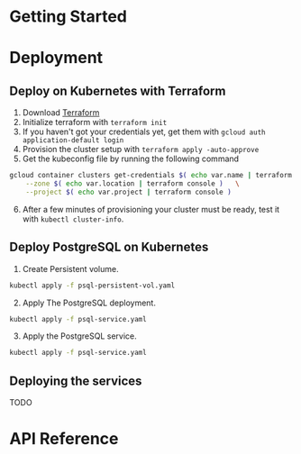 
# Getting Started


# Deployment

## Deploy on Kubernetes with Terraform 

1. Download [Terraform](https://www.terraform.io/downloads.html)
1. Initialize terraform with `terraform init`
1. If you haven't got your credentials yet, get them with `gcloud auth application-default login`
1. Provision the cluster setup with `terraform apply -auto-approve`
1. Get the kubeconfig file by running the following command 

```bash
gcloud container clusters get-credentials $( echo var.name | terraform console ) \
    --zone $( echo var.location | terraform console )   \
    --project $( echo var.project | terraform console )
``` 

6. After a few minutes of provisioning your cluster must be ready, test it with `kubectl cluster-info`.

## Deploy PostgreSQL on Kubernetes

1. Create Persistent volume. 

```bash
kubectl apply -f psql-persistent-vol.yaml
```

2. Apply The PostgreSQL deployment.

```bash
kubectl apply -f psql-service.yaml
```

3. Apply the PostgreSQL service. 

```bash
kubectl apply -f psql-service.yaml
```

## Deploying the services
TODO

# API Reference
